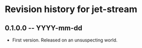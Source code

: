 # Revision history for jet-stream

## 0.1.0.0 -- YYYY-mm-dd

* First version. Released on an unsuspecting world.
